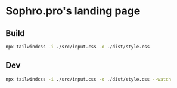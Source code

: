 # Sophro.pro's landing page

## Build

```bash
npx tailwindcss -i ./src/input.css -o ./dist/style.css
```

## Dev

```bash
npx tailwindcss -i ./src/input.css -o ./dist/style.css --watch
```
